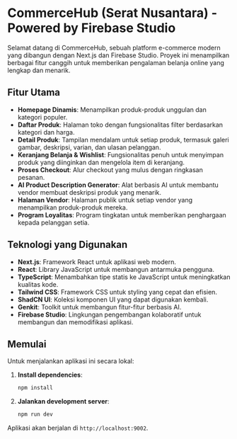 # CommerceHub (Serat Nusantara) - Powered by Firebase Studio

Selamat datang di CommerceHub, sebuah platform e-commerce modern yang dibangun dengan Next.js dan Firebase Studio. Proyek ini menampilkan berbagai fitur canggih untuk memberikan pengalaman belanja online yang lengkap dan menarik.

## Fitur Utama

- **Homepage Dinamis**: Menampilkan produk-produk unggulan dan kategori populer.
- **Daftar Produk**: Halaman toko dengan fungsionalitas filter berdasarkan kategori dan harga.
- **Detail Produk**: Tampilan mendalam untuk setiap produk, termasuk galeri gambar, deskripsi, varian, dan ulasan pelanggan.
- **Keranjang Belanja & Wishlist**: Fungsionalitas penuh untuk menyimpan produk yang diinginkan dan mengelola item di keranjang.
- **Proses Checkout**: Alur checkout yang mulus dengan ringkasan pesanan.
- **AI Product Description Generator**: Alat berbasis AI untuk membantu vendor membuat deskripsi produk yang menarik.
- **Halaman Vendor**: Halaman publik untuk setiap vendor yang menampilkan produk-produk mereka.
- **Program Loyalitas**: Program tingkatan untuk memberikan penghargaan kepada pelanggan setia.

## Teknologi yang Digunakan

- **Next.js**: Framework React untuk aplikasi web modern.
- **React**: Library JavaScript untuk membangun antarmuka pengguna.
- **TypeScript**: Menambahkan tipe statis ke JavaScript untuk meningkatkan kualitas kode.
- **Tailwind CSS**: Framework CSS untuk styling yang cepat dan efisien.
- **ShadCN UI**: Koleksi komponen UI yang dapat digunakan kembali.
- **Genkit**: Toolkit untuk membangun fitur-fitur berbasis AI.
- **Firebase Studio**: Lingkungan pengembangan kolaboratif untuk membangun dan memodifikasi aplikasi.

## Memulai

Untuk menjalankan aplikasi ini secara lokal:

1.  **Install dependencies**:
    ```bash
    npm install
    ```
2.  **Jalankan development server**:
    ```bash
    npm run dev
    ```

Aplikasi akan berjalan di `http://localhost:9002`.
